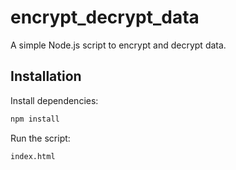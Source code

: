 # encrypt_decrypt_data

A simple Node.js script to encrypt and decrypt data.

## Installation

Install dependencies:

```bash
npm install
```

Run the script:

```bash
index.html 
```